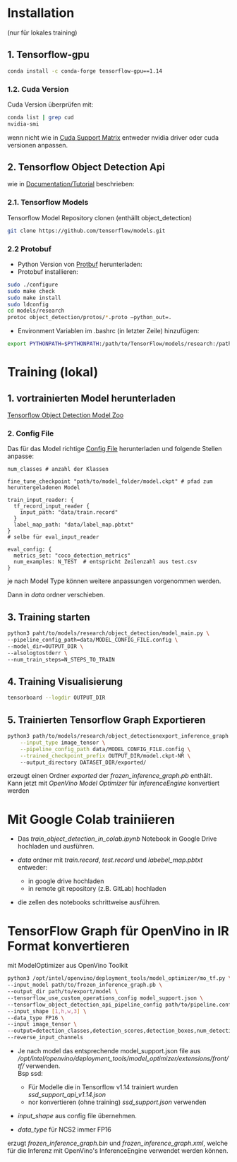 # Installation

(nur für lokales training)

## 1. Tensorflow-gpu

```bash
conda install -c conda-forge tensorflow-gpu==1.14
```

### 1.2. Cuda Version

Cuda Version überprüfen mit:

```bash
conda list | grep cud
nvidia-smi
```
wenn nicht wie in [Cuda Support Matrix](https://docs.nvidia.com/deeplearning/sdk/cudnn-support-matrix/index.html)
entweder nvidia driver oder cuda versionen anpassen.


## 2. Tensorflow Object Detection Api

wie in [Documentation/Tutorial](https://tensorflow-object-detection-api-tutorial.readthedocs.io/en/latest/training.html) beschrieben:

### 2.1. Tensorflow Models
Tensorflow Model Repository clonen
(enthällt object_detection)

```bash
git clone https://github.com/tensorflow/models.git
```

### 2.2 Protobuf

* Python Version von [Protbuf](https://github.com/google/protobuf/releases) herunterladen: 
* Protobuf installieren:

```bash
sudo ./configure
sudo make check
sudo make install
sudo ldconfig
cd models/research
protoc object_detection/protos/*.proto –python_out=.
```
* Environment Variablen im .bashrc (in letzter Zeile) hinzufügen:
```bash
export PYTHONPATH=$PYTHONPATH:/path/to/TensorFlow/models/research:/path/to/TensorFlow/models/research/slim:/path/to/TensorFlow/models/research/object_detection
```


# Training (lokal)


## 1. vortrainierten Model herunterladen
 
[Tensorflow Object Detection Model Zoo](https://github.com/tensorflow/models/blob/master/research/object_detection/g3doc/detection_model_zoo.md)

### 2. Config File

Das für das Model richtige [Config File](https://github.com/tensorflow/models/tree/master/research/object_detection/samples/configs) herunterladen und folgende Stellen anpasse:  

```config
num_classes # anzahl der Klassen 
```

```
fine_tune_checkpoint "path/to/model_folder/model.ckpt" # pfad zum heruntergeladenen Model
```

```
train_input_reader: {
  tf_record_input_reader {
    input_path: "data/train.record"
  }
  label_map_path: "data/label_map.pbtxt"
}
# selbe für eval_input_reader
```

```
eval_config: {
  metrics_set: "coco_detection_metrics"
  num_examples: N_TEST  # entspricht Zeilenzahl aus test.csv
}
```
je nach Model Type können weitere anpassungen vorgenommen werden.

Dann in *data* ordner verschieben.


## 3. Training starten

```bash
python3 paht/to/models/research/object_detection/model_main.py \
--pipeline_config_path=data/MODEL_CONFIG_FILE.config \
--model_dir=OUTPUT_DIR \
--alsologtostderr \
--num_train_steps=N_STEPS_TO_TRAIN
```

## 4. Training Visualisierung

```bash
tensorboard --logdir OUTPUT_DIR
```

## 5. Trainierten Tensorflow Graph Exportieren

```bash
python3 path/to/models/research/object_detectionexport_inference_graph.py \
    --input_type image_tensor \
    --pipeline_config_path data/MODEL_CONFIG_FILE.config \
    --trained_checkpoint_prefix OUTPUT_DIR/model.ckpt-NR \ 
    --output_directory DATASET_DIR/exported/
```

erzeugt einen Ordner *exported* der *frozen_inference_graph.pb* enthält.  
Kann jetzt mit *OpenVino Model Optimizer* für *InferenceEngine* konvertiert werden


# Mit Google Colab trainiieren

* Das *train_object_detection_in_colab.ipynb* Notebook in 
Google Drive hochladen und ausführen.

* *data* ordner mit *train.record*, *test.record* und *labebel_map.pbtxt* entweder:
  * in google drive hochladen
  * in remote git repository (z.B. GitLab) hochladen

* die zellen des notebooks schrittweise ausführen.


# TensorFlow Graph für OpenVino in IR Format konvertieren

mit ModelOptimizer aus OpenVino Toolkit

```bash
python3 /opt/intel/openvino/deployment_tools/model_optimizer/mo_tf.py \
--input_model path/to/frozen_inference_graph.pb \
--output_dir path/to/export/model \
--tensorflow_use_custom_operations_config model_support.json \
--tensorflow_object_detection_api_pipeline_config path/to/pipeline.config \
--input_shape [1,h,w,3] \
--data_type FP16 \
--input image_tensor \
--output=detection_classes,detection_scores,detection_boxes,num_detections \
--reverse_input_channels
```

* Je nach model das entsprechende model_support.json file aus */opt/intel/openvino/deployment_tools/model_optimizer/extensions/front/tf/* verwenden.  
Bsp ssd:
  * Für Modelle die in Tensorflow v1.14 trainiert wurden *ssd_support_api_v1.14.json*
  * nor konvertieren (ohne training) *ssd_support.json* verwenden

* *input_shape* aus config file übernehmen.  

* *data_type* für NCS2 immer FP16

erzugt *frozen_inference_graph.bin* und *frozen_inference_graph.xml*, welche für die Inferenz mit OpenVino's InferenceEngine 
verwendet werden können.




